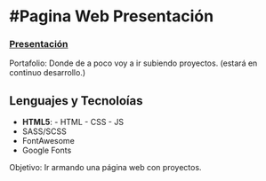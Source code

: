 # #Pagina Web Presentación

### [Presentación](https://megagringa.github.io/Presentacion/index.html)

Portafolio: Donde de a poco voy a ir subiendo proyectos. (estará en continuo desarrollo.)

## Lenguajes y Tecnoloías

-   **HTML5**:
           - HTML
           - CSS
           - JS
-   SASS/SCSS
-   FontAwesome
-   Google Fonts

Objetivo: Ir armando una página web con proyectos.


